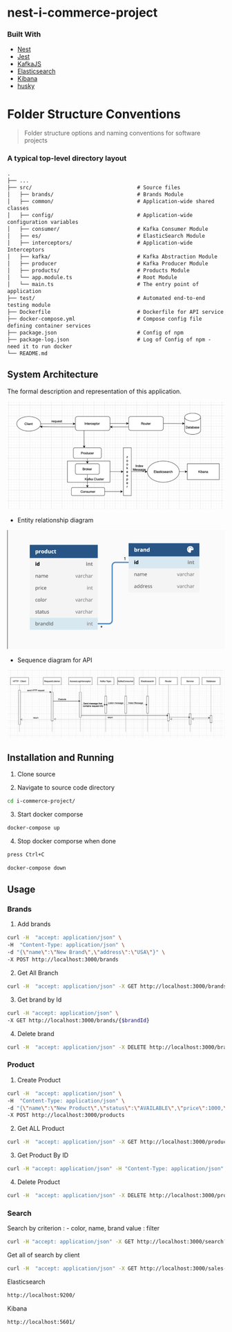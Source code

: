 # nest-i-commerce-project
### Built With
* [Nest](https://github.com/nestjs/nest)
* [Jest](https://github.com/facebook/jest)
* [KafkaJS](https://github.com/tulios/kafkajs)
* [Elasticsearch](https://www.npmjs.com/package/@elastic/elasticsearch)
* [Kibana](https://github.com/elastic/kibana)
* [husky](https://github.com/typicode/husky)

Folder Structure Conventions
============================

> Folder structure options and naming conventions for software projects
### A typical top-level directory layout
    .
    ├── ...
    ├── src/                                  # Source files
    │   ├── brands/                           # Brands Module
    │   ├── common/                           # Application-wide shared classes
    │   ├── config/                           # Application-wide configuration variables
    │   ├── consumer/                         # Kafka Consumer Module
    │   ├── es/                               # ElasticSearch Module
    │   ├── interceptors/                     # Application-wide Interceptors
    │   ├── kafka/                            # Kafka Abstraction Module
    │   ├── producer                          # Kafka Producer Module
    │   ├── products/                         # Products Module
    │   └── app.module.ts                     # Root Module
    │   └── main.ts                           # The entry point of application
    ├── test/                                 # Automated end-to-end testing module
    ├── Dockerfile                            # Dockerfile for API service
    ├── docker-compose.yml                    # Compose config file defining container services
    ├── package.json                          # Config of npm
    ├── package-log.json                      # Log of Config of npm -  need it to run docker
    └── README.md

## System Architecture

The formal description and representation of this application.

<img src="_img/system.jpg" alt="System" />

* Entity relationship diagram

<img src="_img/entityRelationship.jpg" alt="System Components" />

* Sequence diagram for API

<img src="_img/sequenceDiagram.jpg" alt="Sequence Diagram" />


## Installation and Running

1. Clone source

2. Navigate to source code directory
```sh
cd i-commerce-project/
```

3. Start docker comporse
```sh
docker-compose up
```

4. Stop docker comporse when done
```sh
press Ctrl+C
```

```sh
docker-compose down
```

## Usage

### Brands
1. Add brands
```sh
curl -H  "accept: application/json" \
-H  "Content-Type: application/json" \
-d "{\"name\":\"New Brand\",\"address\":\"USA\"}" \
-X POST http://localhost:3000/brands
```

2. Get All Branch
```sh
curl -H  "accept: application/json" -X GET http://localhost:3000/brands
```

3. Get brand by Id
```sh
curl -H "accept: application/json" \
-X GET http://localhost:3000/brands/{$brandId}
```

4. Delete brand
```sh
curl -H  "accept: application/json" -X DELETE http://localhost:3000/brands/${brandId}
```

### Product

1. Create Product
```sh
curl -H  "accept: application/json" \
-H  "Content-Type: application/json" \
-d "{\"name\":\"New Product\",\"status\":\"AVAILABLE\",\"price\":1000,\"color\":\"red\",\"brandId\":${brandId}}"\
-X POST http://localhost:3000/products
```

2. Get ALL Product
```sh
curl -H  "accept: application/json" -X GET http://localhost:3000/products
```

3. Get Product By ID
```sh
curl -H "accept: application/json" -H "Content-Type: application/json" -X GET http://localhost:3000/products/{$productId}
```

4. Delete Product
```sh
curl -H  "accept: application/json" -X DELETE http://localhost:3000/products/${productId}
```

### Search

Search by
criterion : - color, name, brand
value : filter
```sh
curl -H "accept: application/json" -X GET http://localhost:3000/search?criterion=color&value=red
```

Get all of search by client
```sh
curl -H  "accept: application/json" -X GET http://localhost:3000/sales-topic
```

Elasticsearch
```sh
http://localhost:9200/
```

Kibana
```sh
http://localhost:5601/
```